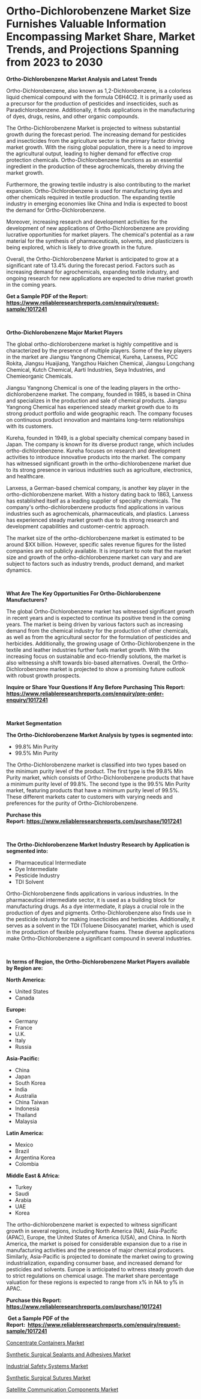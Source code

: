 <p><h1>Ortho-Dichlorobenzene Market Size Furnishes Valuable Information Encompassing Market Share, Market Trends, and Projections Spanning from 2023 to 2030</h1></p><p><strong>Ortho-Dichlorobenzene Market Analysis and Latest Trends</strong></p>
<p><p>Ortho-Dichlorobenzene, also known as 1,2-Dichlorobenzene, is a colorless liquid chemical compound with the formula C6H4Cl2. It is primarily used as a precursor for the production of pesticides and insecticides, such as Paradichlorobenzene. Additionally, it finds applications in the manufacturing of dyes, drugs, resins, and other organic compounds.</p><p>The Ortho-Dichlorobenzene Market is projected to witness substantial growth during the forecast period. The increasing demand for pesticides and insecticides from the agriculture sector is the primary factor driving market growth. With the rising global population, there is a need to improve the agricultural output, leading to higher demand for effective crop protection chemicals. Ortho-Dichlorobenzene functions as an essential ingredient in the production of these agrochemicals, thereby driving the market growth.</p><p>Furthermore, the growing textile industry is also contributing to the market expansion. Ortho-Dichlorobenzene is used for manufacturing dyes and other chemicals required in textile production. The expanding textile industry in emerging economies like China and India is expected to boost the demand for Ortho-Dichlorobenzene.</p><p>Moreover, increasing research and development activities for the development of new applications of Ortho-Dichlorobenzene are providing lucrative opportunities for market players. The chemical's potential as a raw material for the synthesis of pharmaceuticals, solvents, and plasticizers is being explored, which is likely to drive growth in the future.</p><p>Overall, the Ortho-Dichlorobenzene Market is anticipated to grow at a significant rate of 13.4% during the forecast period. Factors such as increasing demand for agrochemicals, expanding textile industry, and ongoing research for new applications are expected to drive market growth in the coming years.</p></p>
<p><strong>Get a Sample PDF of the Report:&nbsp; <a href="https://www.reliableresearchreports.com/enquiry/request-sample/1017241">https://www.reliableresearchreports.com/enquiry/request-sample/1017241</a></strong></p>
<p>&nbsp;</p>
<p><strong>Ortho-Dichlorobenzene Major Market Players</strong></p>
<p><p>The global ortho-dichlorobenzene market is highly competitive and is characterized by the presence of multiple players. Some of the key players in the market are Jiangsu Yangnong Chemical, Kureha, Lanxess, PCC Rokita, Jiangsu Huaijiang, Yangzhou Haichen Chemical, Jiangsu Longchang Chemical, Kutch Chemical, Aarti Industries, Seya Industries, and Chemieorganic Chemicals.</p><p>Jiangsu Yangnong Chemical is one of the leading players in the ortho-dichlorobenzene market. The company, founded in 1985, is based in China and specializes in the production and sale of chemical products. Jiangsu Yangnong Chemical has experienced steady market growth due to its strong product portfolio and wide geographic reach. The company focuses on continuous product innovation and maintains long-term relationships with its customers. </p><p>Kureha, founded in 1949, is a global specialty chemical company based in Japan. The company is known for its diverse product range, which includes ortho-dichlorobenzene. Kureha focuses on research and development activities to introduce innovative products into the market. The company has witnessed significant growth in the ortho-dichlorobenzene market due to its strong presence in various industries such as agriculture, electronics, and healthcare.</p><p>Lanxess, a German-based chemical company, is another key player in the ortho-dichlorobenzene market. With a history dating back to 1863, Lanxess has established itself as a leading supplier of specialty chemicals. The company's ortho-dichlorobenzene products find applications in various industries such as agrochemicals, pharmaceuticals, and plastics. Lanxess has experienced steady market growth due to its strong research and development capabilities and customer-centric approach.</p><p>The market size of the ortho-dichlorobenzene market is estimated to be around $XX billion. However, specific sales revenue figures for the listed companies are not publicly available. It is important to note that the market size and growth of the ortho-dichlorobenzene market can vary and are subject to factors such as industry trends, product demand, and market dynamics.</p></p>
<p>&nbsp;</p>
<p><strong>What Are The Key Opportunities For Ortho-Dichlorobenzene Manufacturers?</strong></p>
<p><p>The global Ortho-Dichlorobenzene market has witnessed significant growth in recent years and is expected to continue its positive trend in the coming years. The market is being driven by various factors such as increasing demand from the chemical industry for the production of other chemicals, as well as from the agricultural sector for the formulation of pesticides and herbicides. Additionally, the growing usage of Ortho-Dichlorobenzene in the textile and leather industries further fuels market growth. With the increasing focus on sustainable and eco-friendly solutions, the market is also witnessing a shift towards bio-based alternatives. Overall, the Ortho-Dichlorobenzene market is projected to show a promising future outlook with robust growth prospects.</p></p>
<p><strong>Inquire or Share Your Questions If Any Before Purchasing This Report: <a href="https://www.reliableresearchreports.com/enquiry/pre-order-enquiry/1017241">https://www.reliableresearchreports.com/enquiry/pre-order-enquiry/1017241</a></strong></p>
<p>&nbsp;</p>
<p><strong>Market Segmentation</strong></p>
<p><strong>The Ortho-Dichlorobenzene Market Analysis by types is segmented into:</strong></p>
<p><ul><li>99.8% Min Purity</li><li>99.5% Min Purity</li></ul></p>
<p><p>The Ortho-Dichlorobenzene market is classified into two types based on the minimum purity level of the product. The first type is the 99.8% Min Purity market, which consists of Ortho-Dichlorobenzene products that have a minimum purity level of 99.8%. The second type is the 99.5% Min Purity market, featuring products that have a minimum purity level of 99.5%. These different markets cater to customers with varying needs and preferences for the purity of Ortho-Dichlorobenzene.</p></p>
<p><strong>Purchase this Report:&nbsp;<a href="https://www.reliableresearchreports.com/purchase/1017241">https://www.reliableresearchreports.com/purchase/1017241</a></strong></p>
<p>&nbsp;</p>
<p><strong>The Ortho-Dichlorobenzene Market Industry Research by Application is segmented into:</strong></p>
<p><ul><li>Pharmaceutical Intermediate</li><li>Dye Intermediate</li><li>Pesticide Industry</li><li>TDI Solvent</li></ul></p>
<p><p>Ortho-Dichlorobenzene finds applications in various industries. In the pharmaceutical intermediate sector, it is used as a building block for manufacturing drugs. As a dye intermediate, it plays a crucial role in the production of dyes and pigments. Ortho-Dichlorobenzene also finds use in the pesticide industry for making insecticides and herbicides. Additionally, it serves as a solvent in the TDI (Toluene Diisocyanate) market, which is used in the production of flexible polyurethane foams. These diverse applications make Ortho-Dichlorobenzene a significant compound in several industries.</p></p>
<p>&nbsp;</p>
<p><strong>In terms of Region, the Ortho-Dichlorobenzene Market Players available by Region are:</strong></p>
<p>
    <p> <strong> North America: </strong>
        <ul>
            <li>United States</li>
            <li>Canada</li>
        </ul>
        </p> 
    <p> <strong> Europe: </strong>
        <ul>
            <li>Germany</li>
            <li>France</li>
            <li>U.K.</li>
            <li>Italy</li>
            <li>Russia</li>
        </ul>
        </p> 
    <p> <strong> Asia-Pacific: </strong>
        <ul>
            <li>China</li>
            <li>Japan</li>
            <li>South Korea</li>
            <li>India</li>
            <li>Australia</li>
            <li>China Taiwan</li>
            <li>Indonesia</li>
            <li>Thailand</li>
            <li>Malaysia</li>
        </ul>
        </p> 
    <p> <strong> Latin America: </strong>
        <ul>
            <li>Mexico</li>
            <li>Brazil</li>
            <li>Argentina Korea</li>
            <li>Colombia</li>
        </ul>
        </p> 
    <p> <strong> Middle East & Africa: </strong>
        <ul>
            <li>Turkey</li>
            <li>Saudi</li>
            <li>Arabia</li>
            <li>UAE</li>
            <li>Korea</li>
        </ul>
    </p>
    </p>
<p><p>The ortho-dichlorobenzene market is expected to witness significant growth in several regions, including North America (NA), Asia-Pacific (APAC), Europe, the United States of America (USA), and China. In North America, the market is poised for considerable expansion due to a rise in manufacturing activities and the presence of major chemical producers. Similarly, Asia-Pacific is projected to dominate the market owing to growing industrialization, expanding consumer base, and increased demand for pesticides and solvents. Europe is anticipated to witness steady growth due to strict regulations on chemical usage. The market share percentage valuation for these regions is expected to range from x% in NA to y% in APAC.</p></p>
<p><strong>Purchase this Report: <a href="https://www.reliableresearchreports.com/purchase/1017241">https://www.reliableresearchreports.com/purchase/1017241</a></strong></p>
<p>&nbsp;<strong>Get a Sample PDF of the Report:&nbsp;&nbsp;<a href="https://www.reliableresearchreports.com/enquiry/request-sample/1017241">https://www.reliableresearchreports.com/enquiry/request-sample/1017241</a></strong></p>
<p><strong></strong></p>
<p><p><a href="https://www.linkedin.com/pulse/concentrate-containers-market-size-share-amp-trends-analysis-ydx2e/">Concentrate Containers Market</a></p><p><a href="https://www.reportprime.com/synthetic-surgical-sealants-and-adhesives-r9414">Synthetic Surgical Sealants and Adhesives Market</a></p><p><a href="https://medium.com/@v25590012/industrial-safety-systems-market-size-growth-forecast-2023-2030-eb863c2ea538">Industrial Safety Systems Market</a></p><p><a href="https://www.reportprime.com/synthetic-surgical-sutures-r9416">Synthetic Surgical Sutures Market</a></p><p><a href="https://medium.com/@akshatsharma12/satellite-communication-components-market-size-growth-forecast-2023-2030-04730b8ed10d">Satellite Communication Components Market</a></p></p>